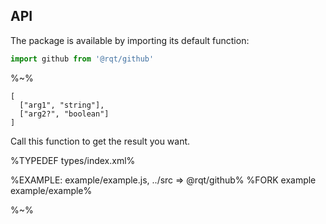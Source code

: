 ## API

The package is available by importing its default function:

```js
import github from '@rqt/github'
```

%~%

```## github
[
  ["arg1", "string"],
  ["arg2?", "boolean"]
]
```

Call this function to get the result you want.

%TYPEDEF types/index.xml%

%EXAMPLE: example/example.js, ../src => @rqt/github%
%FORK example example/example%

%~%
